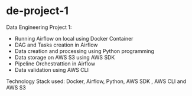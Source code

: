 # de-project-1

Data Engineering Project 1:
- Running Airflow on local using Docker Container
- DAG and Tasks creation in Airflow
- Data creation and processing using Python programming
- Data storage on AWS S3 using AWS SDK
- Pipeline Orchestrattion in Airflow 
- Data validation using AWS CLI

Technology Stack used:
Docker, Airflow, Python, AWS SDK , AWS CLI and AWS S3
